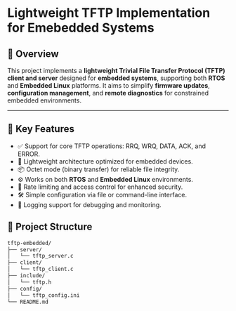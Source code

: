 # Lightweight TFTP Implementation for Emebedded Systems
##
## 📘 Overview

This project implements a **lightweight Trivial File Transfer Protocol (TFTP) client and server** designed for **embedded systems**, supporting both **RTOS** and **Embedded Linux** platforms. It aims to simplify **firmware updates**, **configuration management**, and **remote diagnostics** for constrained embedded environments.

---

## 🚀 Key Features

- ✅ Support for core TFTP operations: RRQ, WRQ, DATA, ACK, and ERROR.
- 🧠 Lightweight architecture optimized for embedded devices.
- 📦 Octet mode (binary transfer) for reliable file integrity.
- ⚙️ Works on both **RTOS** and **Embedded Linux** environments.
- 🔐 Rate limiting and access control for enhanced security.
- 🛠️ Simple configuration via file or command-line interface.
- 📄 Logging support for debugging and monitoring.

## 📂 Project Structure

```bash
tftp-embedded/
├── server/
│   └── tftp_server.c
├── client/
│   └── tftp_client.c
├── include/
│   └── tftp.h
├── config/
│   └── tftp_config.ini
└── README.md

